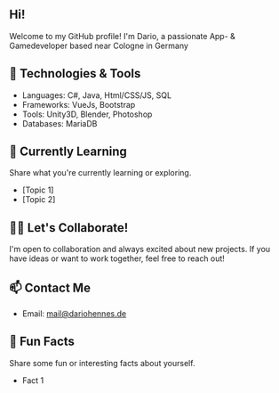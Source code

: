 ## Hi!

Welcome to my GitHub profile! I'm Dario, a passionate App- & Gamedeveloper based near Cologne in Germany 

## 🔧 Technologies & Tools

- Languages: C#, Java, Html/CSS/JS, SQL
- Frameworks: VueJs, Bootstrap
- Tools: Unity3D, Blender, Photoshop
- Databases: MariaDB

## 🌱 Currently Learning

Share what you're currently learning or exploring.

- [Topic 1]
- [Topic 2]

## 👯‍♀️ Let's Collaborate!

I'm open to collaboration and always excited about new projects. If you have ideas or want to work together, feel free to reach out!

## 📫 Contact Me

- Email: mail@dariohennes.de

## 🎉 Fun Facts

Share some fun or interesting facts about yourself.

- Fact 1
